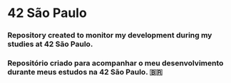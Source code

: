 # 42 São Paulo

### Repository created to monitor my development during my studies at 42 São Paulo.
### Repositório criado para acompanhar o meu desenvolvimento durante meus estudos na 42 São Paulo. 🇧🇷

